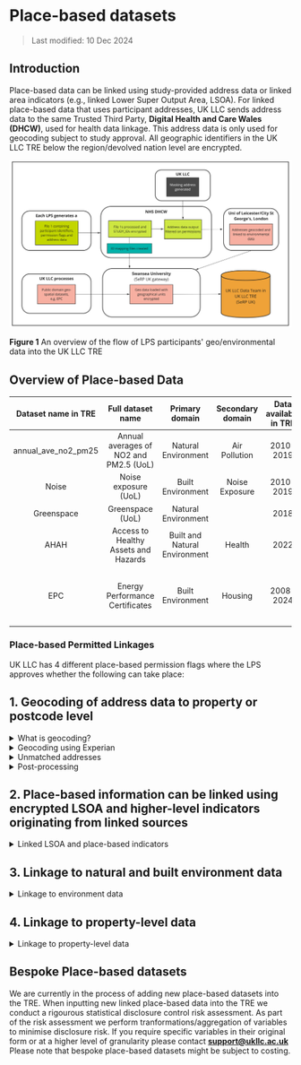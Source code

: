 # Place-based datasets

> Last modified: 10 Dec 2024

## Introduction

Place-based data can be linked using study-provided address data or linked area indicators (e.g., linked Lower Super Output Area, LSOA). For linked place-based data that uses participant addresses, UK LLC sends address data to the same Trusted Third Party, **Digital Health and Care Wales (DHCW)**, used for health data linkage. This address data is only used for geocoding subject to study approval. All geographic identifiers in the UK LLC TRE below the region/devolved nation level are encrypted. 

<img src="../images/geo_basic_data_flow.jpg" width="600"/>

**Figure 1** An overview of the flow of LPS participants' geo/environmental data into the UK LLC TRE

## Overview of Place-based Data

| **Dataset name in TRE** | **Full dataset name** | **Primary domain** | **Secondary domain** | **Data available in TRE** | **Data owner** | **Update frequency** |
|:-----------------------:|:---------------------:|:------------------:|:--------------------:|:-------------------------:|:--------------:|:--------------------:|
| annual_ave_no2_pm25     | Annual averages of NO2 and PM2.5 (UoL)   | Natural Environment             | Air Pollution          | 2010-2019                        | University of Leicester  | Annually            |
| Noise                   | Noise exposure (UoL)   | Built Environment       | Noise Exposure               | 2010-2019                         | University of Leicester  | Annually           |
| Greenspace              | Greenspace (UoL)       | Natural Environment    |                           | 2018                        | University of Leicester  | Annually             |
| AHAH                    | Access to Healthy Assets and Hazards | Built and Natural Environment | Health                  | 2022                        | Consumer Data Research Centre  | Every few years             |
| EPC                     | Energy Performance Certificates | Built Environment             | Housing                | 2008-2024                       | Department for Levelling Up, Housing and Communities (DLUHC)  | Annually             |

### Place-based Permitted Linkages

UK LLC has 4 different place-based permission flags where the LPS approves whether the following can take place:  


## 1. Geocoding of address data to property or postcode level

<details>
<summary> What is geocoding?</summary>

Geocoding is the assigning of geographical coordinates to a location. The following address data are provided by LPS:

* **Address line 1** (Premise level)
* **Address line 2** (Street name)
* **Address line 3** (Locality name)
* **Address line 4** (Town)
* **Address line 5** (Administrative area)
* **Postcode**  

These data are then matched using a database lookup to **convert the physical address into geographical coordinates**, where permissions allow full address to flow. Where permissions are set to postcode only, only the postcode is used in the geocoding process.

</details>

<details>
<summary> Geocoding using Experian</summary>

Addresses are verified and **geocoded to one metre accuracy using Experian QAS Batch API software programme** (formerly QAS QuickAddress Batch API Software). In summary, the QAS Batch API software geocodes address records by verifying them against the official postal addresses using **OS AddressBase Premium**. Cleaned records are then assigned a **match result** based on the accuracy of the original address. The Experian QAS geocoding process follows five main stages: External pre-processing; Match Country; Match street, PO box or organisation; Match Premises; and Select best match (see Figure 2) (Experian, 2019).

<img src="../images/experian_process.jpg" width="600"/>

**Figure 2** The QAS Batch API process

</details>

<details>
<summary> Unmatched addresses</summary>

If no match is achieved, the output address is returned and a ‘partial address found’ match code is assigned to the address (see Figure 3). If an address has been fully verified at premises level, it is assigned a ‘quality score’ depending on whether the address was partially matched or has multiple matches (e.g., multiple addresses identified with High Street). Lastly, a match confidence level (0 - low, 5 - intermediate, 9 - high) is allocated to each address depending on how confident the QAS Batch API is about the match it has returned. A low confidence indicates that essential matching rules were not satisfied, while intermediate confidence shows that the less important rules were not satisfied or another check failed, i.e., input address is not in the expected order (Experian, 2019). For documentation on how to interpret the Experian matchcode see the [Experian documentation](https://docs.experianaperture.io/address-validation/batch-api/api-process/address-match-codes/#k-s~match-success)

Once any interactive cleaning has been made to the returned addresses, the full input address record and filtered address record are exported for further post-processing checks, according to the following match success rating: ‘Verified and good full matches’, ‘Verified and good premise matches’ and ‘Tentative and poor full matches’. 

<img src="../images/experian_match_codes.jpg" width="600"/>

**Figure 3** Returned match code indicators (Experian, 2019)

</details>

<details>
<summary> Post-processing</summary>

Post-processing checks are undertaken to ensure that the output addresses are correctly matched and returned with the relevant grid information. First, the ‘full’ returned address data are imported into ArcGIS Pro 3.0 to convert the file into SpatialPointDataFrame. This process removes any addresses with no returned coordinates. The spatial address file is then intersected with a UK Census Geography file to **add relevant Output Area (OA) and Lower Layer Super Output Area (LSOA) level information**.

</details>

## 2. Place-based information can be linked using encrypted LSOA and higher-level indicators originating from linked sources

<details>
<summary> Linked LSOA and place-based indicators</summary>

These place-based indicators have been generated by UK LLC from open source datasets and inputted directly into the TRE via Swansea University (Figure 4). 

<img src="../images/place-based_ukllc_file2.jpg" width="600"/>

**Figure 4** UK LLC processed place-based datasets

The smallest level of geographic granularity for these datasets are Lower Super Output Area (LSOA) or equivalent in Scotland (Data Zone) and Northern Ireland (Super Output Area). These datasets have their geographical unit encrypted, for example, encrypted LSOA. These files can either be linked using encrypted geographic units that are LSOA and higher-level indicators originating from linked sources (e.g., that encrypted LSOA in routine NHS records are used to map temperature to participants). For example, the health record dataset, CORE_NHSD_LSOA11 which contains encrypted small area geography (LSOA) can be used to link to these place-based datasets via the encrypted LSOA.

These datasets may also come in the form of larger geographic units such as Middle Layer Super Output Area (MSOA) (England and Wales), Intermediate Zones (Scotland), Electoral Wards, Local Authority Districts, and Regions.

</details>

## 3. Linkage to natural and built environment data

<details>
<summary> Linkage to environment data</summary>

Linkage to place-based natural and built environment datasets occurs through two different avenues. Firstly, some datasets that are Lower Super Output Area (LSOA)/equivalent and higher and relate to the natural and built environment (e.g., the Access to Healthy Assets and Hazards dataset) are inputted directly into the TRE by UK LLC via Swansea University. These datasets can be linked to the health record dataset, CORE_NHSD_LSOA11, which contains encrypted small area geography (LSOA) or linked to an encrypted small area geography code that has been derived from geocoding of a participant's address.

### Modelled Geospatial Exposure Data

The second source of place-based natural and built environment data is through linkage to 3 geospatial exposure datasets modelled by University of Leicester/City St George's, University of London which include: Air pollution, Noise exposure, and Greenspace. For these 3 datasets to be linked, DHCW sends participants' address information, where permissions allow, to **University of Leicester (UoL)**, who have been commissioned by UK LLC to model environmental exposure estimates. Before data are sent to UoL, UK LLC prepares a batch of 'masking' addresses. See figure 1 for an overview of the data flow. 

### Masking Addresses

The masking addresses are true addresses, but they do not necessarily belong to Longitudinal Population Study (LPS) participants. They are generated by UK LLC at a ratio of 3:1 (masking:real) to **minimise the disclosure risk** associated with location-based information and **appended to the real addresses at DHCW** before they are supplied to UoL. The masking addresses are proportionally selected (at random) from **Ordnance Survey (OS) AddressBase Plus** based on key attributes about the LPS that have participants with permission to link. The key attributes include the number of participants, age of cohort, and spatial buffers aligned with their catchment areas. This allows the masking addresses to more accurately represent the UK LLC population as a whole. Therefore, LPS with geographically constrained populations (e.g., EXCEED (Leicester)) drive the generation of more masking addresses around the Leicester area. 

There are currently **eight LPS that allow participants to be linked to geospatial measures** generated by **University of Leicester (UoL)**. These permissions are configurable to allow linkage at the **household level using Unique Property Reference Number (UPRN)** or to the **postcode level**. Where postcode level is selected, the nearest household (UPRN) to the centre of the postcode centroid is geocoded. The locations for these participants are therefore not as precise as those that are geocoded to the household level. When geocoding the household (UPRN), the central property coordinate is used.

Once geocoding has been completed, UoL stores the geocoded information to be linked to the Air pollution, Noise exposure, and Greenspace datasets.

</details>

## 4. Linkage to property-level data

<details>
<summary> Linkage to property-level data</summary>

Linkage to property-level datasets occurs through two different avenues. Firstly, some datasets that are open source and at UPRN level (e.g., Energy Performance Certificates) are inputted directly into the TRE by UK LLC via Swansea University. DHCW sends participants' address information, where permissions allow, to **University of Leicester (UoL)**. Before data are sent to UoL, UK LLC prepares a batch of 'masking' addresses. See Figure 1 for an overview of the data flow and Section 3 for more information on the process to mask addresses. 

There are currently **eight LPS that allow participants to be linked to geospatial measures** generated by **University of Leicester (UoL)**. These permissions are configurable to allow linkage at the **household level using Unique Property Reference Number (UPRN)** or to the **postcode level**. Where postcode level is selected, the nearest household (UPRN) to the centre of the postcode centroid is geocoded. The locations for these participants are therefore not as precise as those that are geocoded to the household level. When geocoding the household (UPRN), the central property coordinate is used. 

Once geocoding has been completed, UoL stores the geocoded information to be linked to the UK LLC inputted UPRN/household level datasets.

</details>

## Bespoke Place-based datasets
We are currently in the process of adding new place-based datasets into the TRE. When inputting new linked place-based data into the TRE we conduct a rigourous statistical disclosure control risk assessment. As part of the risk assessment we perform tranformations/aggregation of variables to minimise disclosure risk. If you require specific variables in their original form or at a higher level of granularity please contact **support@ukllc.ac.uk** Please note that bespoke place-based datasets might be subject to costing.

 










